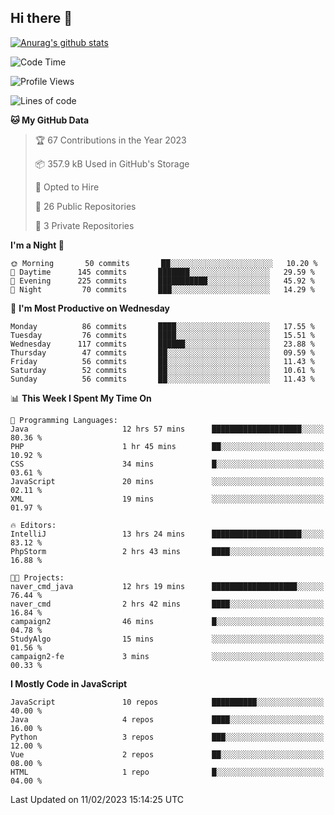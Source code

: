 ## Hi there 👋

[![Anurag's github stats](https://github-readme-stats.vercel.app/api?username=Songwonseok)](https://github.com/anuraghazra/github-readme-stats)



<!--START_SECTION:waka-->
![Code Time](http://img.shields.io/badge/Code%20Time-2%2C057%20hrs%2010%20mins-blue)

![Profile Views](http://img.shields.io/badge/Profile%20Views-3-blue)

![Lines of code](https://img.shields.io/badge/From%20Hello%20World%20I%27ve%20Written-3%20Million%20lines%20of%20code-blue)

**🐱 My GitHub Data** 

> 🏆 67 Contributions in the Year 2023
 > 
> 📦 357.9 kB Used in GitHub's Storage 
 > 
> 💼 Opted to Hire
 > 
> 📜 26 Public Repositories 
 > 
> 🔑 3 Private Repositories  
 > 
**I'm a Night 🦉** 

```text
🌞 Morning       50 commits       ██░░░░░░░░░░░░░░░░░░░░░░░   10.20 % 
🌆 Daytime      145 commits       ███████░░░░░░░░░░░░░░░░░░   29.59 % 
🌃 Evening      225 commits       ███████████░░░░░░░░░░░░░░   45.92 % 
🌙 Night         70 commits       ███░░░░░░░░░░░░░░░░░░░░░░   14.29 % 

```
📅 **I'm Most Productive on Wednesday** 

```text
Monday          86 commits       ████░░░░░░░░░░░░░░░░░░░░░   17.55 % 
Tuesday         76 commits       ████░░░░░░░░░░░░░░░░░░░░░   15.51 % 
Wednesday      117 commits       ██████░░░░░░░░░░░░░░░░░░░   23.88 % 
Thursday        47 commits       ██░░░░░░░░░░░░░░░░░░░░░░░   09.59 % 
Friday          56 commits       ██░░░░░░░░░░░░░░░░░░░░░░░   11.43 % 
Saturday        52 commits       ██░░░░░░░░░░░░░░░░░░░░░░░   10.61 % 
Sunday          56 commits       ██░░░░░░░░░░░░░░░░░░░░░░░   11.43 % 

```


📊 **This Week I Spent My Time On** 

```text
💬 Programming Languages: 
Java                     12 hrs 57 mins      ████████████████████░░░░░   80.36 % 
PHP                      1 hr 45 mins        ██░░░░░░░░░░░░░░░░░░░░░░░   10.92 % 
CSS                      34 mins             █░░░░░░░░░░░░░░░░░░░░░░░░   03.61 % 
JavaScript               20 mins             ░░░░░░░░░░░░░░░░░░░░░░░░░   02.11 % 
XML                      19 mins             ░░░░░░░░░░░░░░░░░░░░░░░░░   01.97 % 

🔥 Editors: 
IntelliJ                 13 hrs 24 mins      ████████████████████░░░░░   83.12 % 
PhpStorm                 2 hrs 43 mins       ████░░░░░░░░░░░░░░░░░░░░░   16.88 % 

🐱‍💻 Projects: 
naver_cmd_java           12 hrs 19 mins      ███████████████████░░░░░░   76.44 % 
naver_cmd                2 hrs 42 mins       ████░░░░░░░░░░░░░░░░░░░░░   16.84 % 
campaign2                46 mins             █░░░░░░░░░░░░░░░░░░░░░░░░   04.78 % 
StudyAlgo                15 mins             ░░░░░░░░░░░░░░░░░░░░░░░░░   01.56 % 
campaign2-fe             3 mins              ░░░░░░░░░░░░░░░░░░░░░░░░░   00.33 % 

```

**I Mostly Code in JavaScript** 

```text
JavaScript               10 repos            ██████████░░░░░░░░░░░░░░░   40.00 % 
Java                     4 repos             ████░░░░░░░░░░░░░░░░░░░░░   16.00 % 
Python                   3 repos             ███░░░░░░░░░░░░░░░░░░░░░░   12.00 % 
Vue                      2 repos             ██░░░░░░░░░░░░░░░░░░░░░░░   08.00 % 
HTML                     1 repo              █░░░░░░░░░░░░░░░░░░░░░░░░   04.00 % 

```



 Last Updated on 11/02/2023 15:14:25 UTC
<!--END_SECTION:waka-->
